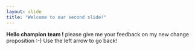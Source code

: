 ```yaml
---
layout: slide
title: "Welcome to our second slide!"
---
```

**Hello champion team !** please give me your feedback on my new change proposition :-)
Use the left arrow to go back!
